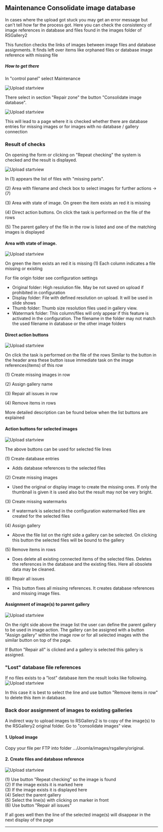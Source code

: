 ## Maintenance Consolidate image database

In cases where the upload got stuck you may get an error message but can't tell how far the process got. Here you can check the consistency of image references in database and files found in the images folder of RSGallery2

This function checks the links of images between image files and database assignments. It finds left over items like orphaned files or database image reference with missing file

##### How to get there

In "control panel" select Maintenance

![Upload startview](https://github.com/RSGallery2/RSGallery2_Project/blob/master/Documentation/J3x/ImagesUsedInDoc/controlPanel.baseButtons.maintenance.png?raw=true)

There select in section "Repair zone" the button "Consolidate image database".

![Upload startview](https://github.com/RSGallery2/RSGallery2_Project/blob/master/Documentation/J3x/ImagesUsedInDoc/Maintenance.Repair.ConsolidateImageDB.Button.png?raw=true)

This will lead to a page where it is checked whether there are database entries for missing images or for images with no database / gallery connection

### Result of checks

On opening the form or clicking on "Repeat checking" the system is checked and the result is displayed.

![Upload startview](https://github.com/RSGallery2/RSGallery2_Project/blob/master/Documentation/J3x/ImagesUsedInDoc/maintenance.consolidateDb.onStart.png?raw=true)

In (1) appears the list of files with "missing parts".

(2) Area with filename and check box to select images for further actions -> (7)

(3) Area with state of image. On green the item exists an red it is missing

(4) Direct action buttons. On click the task is performed on the file of the rows

(5) The parent gallery of the file in the row is listed and one of the matching images is displayed

#### Area with state of image.
 ![Upload startview](https://github.com/RSGallery2/RSGallery2_Project/blob/master/Documentation/J3x/ImagesUsedInDoc/maintenance.consolidate.onlyDbItem.png?raw=true)

On green the item exists an red it is missing
(1) Each column indicates a file missing or existing

  For file origin folder see configuration settings
* Original folder: High resolution file. May be not saved on upload if prohibited in configuration
* Display folder: File with defined resolution on upload. It will be used in slide shows
* Thumb folder: Thumb size resolution files used in gallery view.
* Watermark folder: This column/files will only appear if this feature is activated in the configuration. The filename in the folder may not match the used filename in database or the other image folders

#### Direct action buttons
![Upload startview](https://github.com/RSGallery2/RSGallery2_Project/blob/master/Documentation/J3x/ImagesUsedInDoc/maintenance.consolidateDb.action.png?raw=true)

On click the task is performed on the file of the rows
Similar to the button in the header area these button issue immediate task on the image references(items) of this row

(1) Create missing images in row

(2) Assign gallery name

(3) Repair all issues in row

(4) Remove items in rows

More detailed description can be found below when the list buttons are explained

#### Action buttons for selected images
![Upload startview](https://github.com/RSGallery2/RSGallery2_Project/blob/master/Documentation/J3x/ImagesUsedInDoc/maintenance.consolidateDb.cmdButtons.png?raw=true)

The above buttons can be used for selected file lines

(1) Create database entries

* Adds database references to the selected files

(2) Create missing images

* Used the original or display image to create the missing ones. If only the thumbnail is given it is used also but the result may not be very bright.

(3) Create missing watermarks

* If watermark is selected in the configuration watermarked files are created for the selected files

(4) Assign gallery

* Above the file list on the right side a gallery can be selected. On clicking this button the selected files will be bound to the gallery

(5) Remove items in rows

* Does delete all existing connected items of the selected files. Deletes the references in the database and the existing files. Here all obsolete data may be cleaned.

(6) Repair all issues

* This button fixes all missing references. It creates database references and missing image files.

#### Assignment of image(s) to parent gallery
![Upload startview](https://github.com/RSGallery2/RSGallery2_Project/blob/master/Documentation/J3x/ImagesUsedInDoc/maintenance.consolidateDb.SelectGallery.png?raw=true)

On the right side above the image list the user can define the parent gallery to be used in image action. The gallery can be assigned with a button "Assign gallery" within the image row or for all selected images with the similar button on top of the page.

If Button "Repair all" is clicked and a gallery is selected this gallery is assigned.


### "Lost" database file references

If no files exists to a "lost" database item the result looks like following.
![Upload startview](https://github.com/RSGallery2/RSGallery2_Project/blob/master/Documentation/J3x/ImagesUsedInDoc/maintenance.consolidateDb.OnlyDb.png?raw=true)

In this case it is best to select the line and use button "Remove items in row" to delete this item in database.

### Back door assignment of images to existing galleries

A indirect way to upload images to RSGallery2 is to copy of the image(s) to the RSGallery2 original folder. Go to "consolidate images" view.

#### 1. Upload image

Copy your file per FTP into folder .../Joomla/images/rsgallery/original.

#### 2. Create files and database reference

![Upload startview](https://github.com/RSGallery2/RSGallery2_Project/blob/master/Documentation/J3x/ImagesUsedInDoc/maintenance.consolidate.DbAndOriginalImg.png?raw=true)

(1) Use button "Repeat checking" so the image is found<br>
(2) If the image exists it is marked here <br>
(3) If the image exists it is displayed here <br>
(4) Select the parent gallery<br>
(5) Select the line(s) with clicking on marker in front<br>
(6) Use button "Repair all issues"<br>

If all goes well then the line of the selected image(s) will disappear in the next display of the page

---

